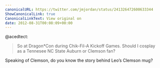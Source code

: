 ```yaml
---
canonicalURL: https://twitter.com/jmjordan/status/241326472600633344
ShowCanonicalLink: true
CanonicalLinkText: View original on
date: 2012-08-31T00:08:09+00:00
---
```

@acedtect:

> So at Dragon*Con during Chik-Fil-A Kickoff Games. Should I cosplay as a Tennesee NC State Auburn or Clemson fan?

Speaking of Clemson, do you know the story behind Leo’s Clemson mug?